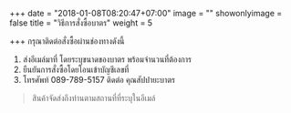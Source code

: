 +++
date = "2018-01-08T08:20:47+07:00"
image = ""
showonlyimage = false
title = "วิธีการสั่งซื้อบาตร"
weight = 5

+++
กรุณาติดต่อสั่งซื้อผ่านช่องทางดังนี้

1. ส่งอีเมล์มาที่ โดยระบุขนาดของบาตร พร้อมจำนวนที่ต้องการ
2. ยืนยันการสั่งซื้อโดยโอนเข้าบัญชีเลขที่
3. โทรศัพท์ 089-789-5157 ติดต่อ คุณสัปปายะบาตร

<!--more-->

> สินค้าจัดส่งถึงท่านตามสถานที่ที่ระบุในอีเมล์

## 